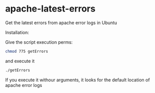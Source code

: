 apache-latest-errors
====================

Get the latest errors from apache error logs in Ubuntu

Installation:

Give the script execution perms:

```bash
chmod 775 getErrors
```

and execute it

```bash
./getErrors
```

If you execute it withour arguments, it looks for the default location of apache error logs
